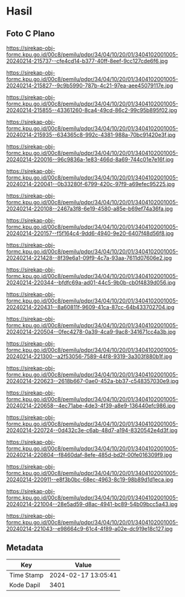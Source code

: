 # Hasil

## Foto C Plano

https://sirekap-obj-formc.kpu.go.id/00c8/pemilu/pdpr/34/04/10/20/01/3404102001005-20240214-215737--cfe4cd14-b377-40ff-8eef-9cc127cde6f6.jpg

https://sirekap-obj-formc.kpu.go.id/00c8/pemilu/pdpr/34/04/10/20/01/3404102001005-20240214-215827--9c9b5990-787b-4c21-97ea-aee45079117e.jpg

https://sirekap-obj-formc.kpu.go.id/00c8/pemilu/pdpr/34/04/10/20/01/3404102001005-20240214-215855--43361260-8ca4-49cd-86c2-99c95b895f02.jpg

https://sirekap-obj-formc.kpu.go.id/00c8/pemilu/pdpr/34/04/10/20/01/3404102001005-20240214-215935--634365c8-992c-4381-988a-70bc91420e3f.jpg

https://sirekap-obj-formc.kpu.go.id/00c8/pemilu/pdpr/34/04/10/20/01/3404102001005-20240214-220016--96c9836a-1e83-466d-8a69-744c01e7e16f.jpg

https://sirekap-obj-formc.kpu.go.id/00c8/pemilu/pdpr/34/04/10/20/01/3404102001005-20240214-220041--0b33280f-6799-420c-97f9-a69efec95225.jpg

https://sirekap-obj-formc.kpu.go.id/00c8/pemilu/pdpr/34/04/10/20/01/3404102001005-20240214-220108--2467a3f8-6e19-4580-a85e-b69ef74a36fa.jpg

https://sirekap-obj-formc.kpu.go.id/00c8/pemilu/pdpr/34/04/10/20/01/3404102001005-20240214-220157--f5f164c4-9dd6-4940-9e20-6407f48d56f8.jpg

https://sirekap-obj-formc.kpu.go.id/00c8/pemilu/pdpr/34/04/10/20/01/3404102001005-20240214-221428--8f39e6a1-09f9-4c7a-93aa-7611d07606e2.jpg

https://sirekap-obj-formc.kpu.go.id/00c8/pemilu/pdpr/34/04/10/20/01/3404102001005-20240214-220344--bfdfc69a-ad01-44c5-9b0b-cb0f4839d056.jpg

https://sirekap-obj-formc.kpu.go.id/00c8/pemilu/pdpr/34/04/10/20/01/3404102001005-20240214-220431--8a60811f-9609-41ca-87cc-64b433702704.jpg

https://sirekap-obj-formc.kpu.go.id/00c8/pemilu/pdpr/34/04/10/20/01/3404102001005-20240214-220504--0fec4278-0a39-4ca9-9ac8-341671cc4a3b.jpg

https://sirekap-obj-formc.kpu.go.id/00c8/pemilu/pdpr/34/04/10/20/01/3404102001005-20240214-221300--a2f53056-7589-44f8-9319-3a303f880b1f.jpg

https://sirekap-obj-formc.kpu.go.id/00c8/pemilu/pdpr/34/04/10/20/01/3404102001005-20240214-220623--2618b667-0ae0-452a-bb37-c548357030e9.jpg

https://sirekap-obj-formc.kpu.go.id/00c8/pemilu/pdpr/34/04/10/20/01/3404102001005-20240214-220658--4ec71abe-4de3-4f39-a8e9-136440efc986.jpg

https://sirekap-obj-formc.kpu.go.id/00c8/pemilu/pdpr/34/04/10/20/01/3404102001005-20240214-220724--0d432c3e-c6ab-48d7-a194-8320542e4d3f.jpg

https://sirekap-obj-formc.kpu.go.id/00c8/pemilu/pdpr/34/04/10/20/01/3404102001005-20240214-220804--f8460daf-8efe-485d-bd2f-00fe016309f9.jpg

https://sirekap-obj-formc.kpu.go.id/00c8/pemilu/pdpr/34/04/10/20/01/3404102001005-20240214-220911--e8f3b0bc-68ec-4963-8c19-98b89d1d1eca.jpg

https://sirekap-obj-formc.kpu.go.id/00c8/pemilu/pdpr/34/04/10/20/01/3404102001005-20240214-221004--28e5ad59-d8ac-4941-bc89-54b09bcc5a43.jpg

https://sirekap-obj-formc.kpu.go.id/00c8/pemilu/pdpr/34/04/10/20/01/3404102001005-20240214-221043--e98664c9-61c4-4f89-a02e-dc919e18c127.jpg


## Metadata

| Key        | Value               |
| ---------- | ------------------- |
| Time Stamp | 2024-02-17 13:05:41 |
| Kode Dapil | 3401                |



